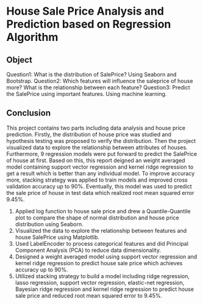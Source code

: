 # House Sale Price Analysis and Prediction based on Regression Algorithm

## Object
Question1: What is the distribution of SalePrice? Using Seaborn and Bootstrap.
Question2: Which features will influence the saleprice of house more? What is the relationship between each feature?
Question3: Predict the SalePrice using important features. Using machine learning.

## Conclusion
This project contains two parts including data analysis and house price prediction. Firstly, the distribution of house price was studied and hypothesis testing was proposed to verify the distribution. Then the project visualized data to explore the relationship between attributes of houses. Furthermore, 9 regression models were put forward to predict the SalePrice of house at first. Based on this, this report deigned an weight averaged model containing support vector regression and kernel ridge regression to get a result which is better than any individual model. To improve accuracy more, stacking strategy was applied to train models and improved cross validation accuracy up to 90%. Eventually, this model was used to predict the sale price of house in test data which realized root mean squared error 9.45%.

1. Applied log function to house sale price and drew a Quantile-Quantile plot to compare the shape of normal distribution and house price distribution using Seaborn.
2. Visualized the data to explore the relationship between features and house SalePrice using Matplotlib.
3. Used LabelEncoder to process categorical features and did Principal Component Analysis (PCA) to reduce data dimensionality.
4. Designed a weight averaged model using support vector regression and kernel ridge regression to predict house sale price which achieves accuracy up to 90%.
5. Utilized stacking strategy to build a model including ridge regression, lasso regression, support vector regression, elastic-net regression, Bayesian ridge regression and kernel ridge regression to predict house sale price and reduced root mean squared error to 9.45%.

